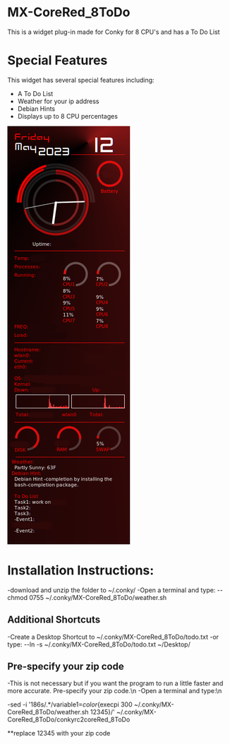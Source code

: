 # MX-CoreRed_8ToDo
This is a widget plug-in made for Conky for 8 CPU's and has a To Do List

# Special Features
This widget has several special features including: 
- A To Do List
- Weather for your ip address
- Debian Hints
- Displays up to 8 CPU percentages


![alt text](https://github.com/AshersPrograms/MX-CoreRed_8ToDo/blob/main/conkyrc2coreRed_8ToDo.png?raw=true)

# Installation Instructions:
-download and unzip the folder to ~/.conky/
-Open a terminal and type:
--chmod 0755 ~/.conky/MX-CoreRed_8ToDo/weather.sh

## Additional Shortcuts
-Create a Desktop Shortcut to ~/.conky/MX-CoreRed_8ToDo/todo.txt 
-or type:
--ln -s ~/.conky/MX-CoreRed_8ToDo/todo.txt ~/Desktop/

## Pre-specify your zip code
-This is not necessary but if you want the program to run a little faster and more accurate. Pre-specify your zip code.\n
-Open a terminal and type:\n

-sed -i '186s/.*/variable1=$color${execpi 300 ~\/.conky\/MX-CoreRed_8ToDo\/weather.sh 12345}/' ~/.conky/MX-CoreRed_8ToDo/conkyrc2coreRed_8ToDo


**replace 12345 with your zip code
